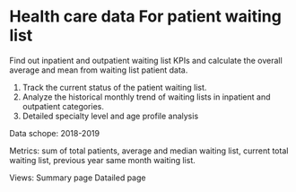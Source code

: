 
# Health care data For patient waiting list

Find out inpatient and outpatient waiting list KPIs and calculate the overall average and mean from waiting list patient data.

1. Track the current status of the patient waiting list.
2. Analyze the historical monthly trend of waiting lists in inpatient and outpatient categories.
3. Detailed specialty level and age profile analysis

Data schope: 2018-2019

Metrics: sum of total patients, average and median waiting list, current total waiting list, previous year same month waiting list.

Views:
Summary page
Datailed page
